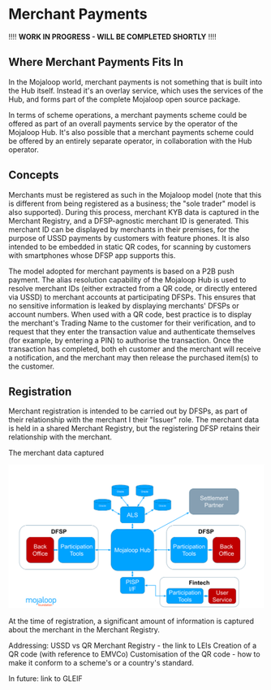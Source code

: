 # Merchant Payments

!!!! **WORK IN PROGRESS - WILL BE COMPLETED SHORTLY** !!!!

## Where Merchant Payments Fits In
In the Mojaloop world, merchant payments is not something that is built into the Hub itself. Instead it's an overlay service, which uses the services of the Hub, and forms part of the complete Mojaloop open source package.

In terms of scheme operations, a merchant payments scheme could be offered as part of an overall payments service by the operator of the Mojaloop Hub. It's also possible that a merchant payments scheme could be offered by an entirely separate operator, in collaboration with the Hub operator.
## Concepts
Merchants must be registered as such in the Mojaloop model (note that this is different from being registered as a business; the "sole trader" model is also supported). During this process, merchant KYB data is captured in the Merchant Registry, and a DFSP-agnostic merchant ID is generated. This merchant ID can be displayed by merchants in their premises, for the purpose of USSD payments by customers with feature phones. It is also intended to be embedded in static QR codes, for scanning by customers with smartphones whose DFSP app supports this.

The model adopted for merchant payments is based on a P2B push payment. The alias resolution capability of the Mojaloop Hub is used to resolve merchant IDs (either extracted from a QR code, or directly entered via USSD) to merchant accounts at participating DFSPs. This ensures that no sensitive information is leaked by displaying merchants' DFSPs or account numbers. When used with a QR code, best practice is to display the merchant's Trading Name to the customer for their verification, and to request that they enter the transaction value and authenticate themselves (for example, by entering a PIN) to authorise the transaction. Once the transaction has completed, both eh customer and the merchant will receive a notification, and the merchant may then release the purchased item(s) to the customer.
## Registration
Merchant registration is intended to be carried out by DFSPs, as part of their relationship with the merchant I their "Issuer" role. The merchant data is held in a shared Merchant Registry, but the registering DFSP retains their relationship with the merchant.

The merchant data captured

![Merchant Payments Entity Relationship Diagram](./ecosystem.svg)





At the time of registration, a significant amount of information is captured about the merchant in the Merchant Registry. 

Addressing:
USSD vs QR
Merchant Registry - the link to LEIs
Creation of a QR code (with reference to EMVCo)
Customisation of the QR code - how to make it conform to a scheme's or a country's standard.

In future: link to GLEIF